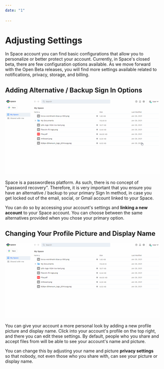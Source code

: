 ```yaml
---
date: "1"

---
```

<script>
  window.intercomSettings = {
    app_id: "ywevvpcu"
  };
</script>

<script>
// We pre-filled your app ID in the widget URL: 'https://widget.intercom.io/widget/ywevvpcu'
(function(){var w=window;var ic=w.Intercom;if(typeof ic==="function"){ic('reattach_activator');ic('update',w.intercomSettings);}else{var d=document;var i=function(){i.c(arguments);};i.q=[];i.c=function(args){i.q.push(args);};w.Intercom=i;var l=function(){var s=d.createElement('script');s.type='text/javascript';s.async=true;s.src='https://widget.intercom.io/widget/ywevvpcu';var x=d.getElementsByTagName('script')[0];x.parentNode.insertBefore(s,x);};if(w.attachEvent){w.attachEvent('onload',l);}else{w.addEventListener('load',l,false);}}})();
</script>
# Adjusting Settings

In Space account you can find basic configurations that allow you to personalize or better protect your account. Currently, in Space's closed beta, there are few configuration options available. As we move forward with the Open Beta releases, you will find more settings available related to notifications, privacy, storage, and billing.

## Adding Alternative / Backup Sign In Options

![](imgs/settings.gif)

Space is a passwordless platform. As such, there is no concept of "password recovery". Therefore, it is very important that you ensure  you have an alternative / backup to your primary Sign In method, in case you get locked out of the email, social, or Gmail account linked to your Space.

You can do so by accessing your account's settings and **linking a new account** to your Space account. You can choose between the same alternatives provided when you chose your primary option.

## Changing Your Profile Picture and Display Name
![](imgs/namepicture.gif)

You can give your account a more personal look by adding a new profile picture and display name. Click into your account's profile on the top right, and there you can edit these settings. By default, people who you share and accept files from will be able to see your account's name and picture.

You can change this by adjusting your name and picture **privacy settings** so that nobody, not even those who you share with, can see your picture or display name.
